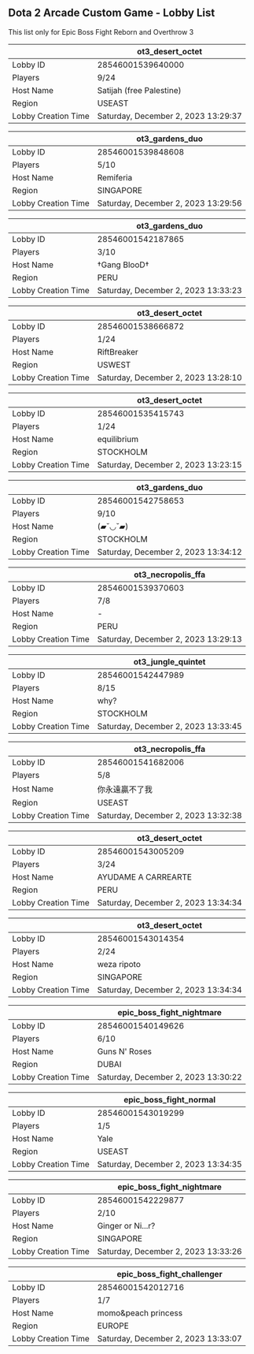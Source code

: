 ## Dota 2 Arcade Custom Game - Lobby List

This list only for Epic Boss Fight Reborn and Overthrow 3

|  | ot3_desert_octet |
| ------ | ------ |
| Lobby ID | 28546001539640000 |
| Players | 9/24 |
| Host Name | Satijah (free Palestine) |
| Region | USEAST |
| Lobby Creation Time | Saturday, December 2, 2023 13:29:37 |


|  | ot3_gardens_duo |
| ------ | ------ |
| Lobby ID | 28546001539848608 |
| Players | 5/10 |
| Host Name | Remiferia |
| Region | SINGAPORE |
| Lobby Creation Time | Saturday, December 2, 2023 13:29:56 |


|  | ot3_gardens_duo |
| ------ | ------ |
| Lobby ID | 28546001542187865 |
| Players | 3/10 |
| Host Name | †Gang BlooD† |
| Region | PERU |
| Lobby Creation Time | Saturday, December 2, 2023 13:33:23 |


|  | ot3_desert_octet |
| ------ | ------ |
| Lobby ID | 28546001538666872 |
| Players | 1/24 |
| Host Name | RiftBreaker |
| Region | USWEST |
| Lobby Creation Time | Saturday, December 2, 2023 13:28:10 |


|  | ot3_desert_octet |
| ------ | ------ |
| Lobby ID | 28546001535415743 |
| Players | 1/24 |
| Host Name | equilibrium |
| Region | STOCKHOLM |
| Lobby Creation Time | Saturday, December 2, 2023 13:23:15 |


|  | ot3_gardens_duo |
| ------ | ------ |
| Lobby ID | 28546001542758653 |
| Players | 9/10 |
| Host Name | (▰˘◡˘▰) |
| Region | STOCKHOLM |
| Lobby Creation Time | Saturday, December 2, 2023 13:34:12 |


|  | ot3_necropolis_ffa |
| ------ | ------ |
| Lobby ID | 28546001539370603 |
| Players | 7/8 |
| Host Name | - |
| Region | PERU |
| Lobby Creation Time | Saturday, December 2, 2023 13:29:13 |


|  | ot3_jungle_quintet |
| ------ | ------ |
| Lobby ID | 28546001542447989 |
| Players | 8/15 |
| Host Name | why? |
| Region | STOCKHOLM |
| Lobby Creation Time | Saturday, December 2, 2023 13:33:45 |


|  | ot3_necropolis_ffa |
| ------ | ------ |
| Lobby ID | 28546001541682006 |
| Players | 5/8 |
| Host Name | 你永遠贏不了我 |
| Region | USEAST |
| Lobby Creation Time | Saturday, December 2, 2023 13:32:38 |


|  | ot3_desert_octet |
| ------ | ------ |
| Lobby ID | 28546001543005209 |
| Players | 3/24 |
| Host Name | AYUDAME A CARREARTE |
| Region | PERU |
| Lobby Creation Time | Saturday, December 2, 2023 13:34:34 |


|  | ot3_desert_octet |
| ------ | ------ |
| Lobby ID | 28546001543014354 |
| Players | 2/24 |
| Host Name | weza ripoto |
| Region | SINGAPORE |
| Lobby Creation Time | Saturday, December 2, 2023 13:34:34 |


|  | epic_boss_fight_nightmare |
| ------ | ------ |
| Lobby ID | 28546001540149626 |
| Players | 6/10 |
| Host Name | Guns N' Roses |
| Region | DUBAI |
| Lobby Creation Time | Saturday, December 2, 2023 13:30:22 |


|  | epic_boss_fight_normal |
| ------ | ------ |
| Lobby ID | 28546001543019299 |
| Players | 1/5 |
| Host Name | Yale |
| Region | USEAST |
| Lobby Creation Time | Saturday, December 2, 2023 13:34:35 |


|  | epic_boss_fight_nightmare |
| ------ | ------ |
| Lobby ID | 28546001542229877 |
| Players | 2/10 |
| Host Name | Ginger or Ni...r? |
| Region | SINGAPORE |
| Lobby Creation Time | Saturday, December 2, 2023 13:33:26 |


|  | epic_boss_fight_challenger |
| ------ | ------ |
| Lobby ID | 28546001542012716 |
| Players | 1/7 |
| Host Name | momo&peach princess |
| Region | EUROPE |
| Lobby Creation Time | Saturday, December 2, 2023 13:33:07 |


